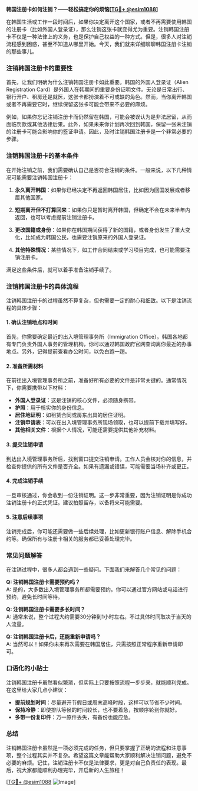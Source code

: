 **韩国注册卡如何注销？——轻松搞定你的烦恼[[TG💪+ @esim1088](https://t.me/s/esim1088)]**

在韩国生活或工作一段时间后，如果你决定离开这个国家，或者不再需要使用韩国的注册卡（比如外国人登录证），那么注销这张卡就变得尤为重要。注销韩国注册卡不仅是一种法律上的义务，也是保护自己权益的一种方式。但是，很多人对注销流程感到困惑，甚至不知道从哪里开始。今天，我们就来详细聊聊韩国注册卡注销的那些事儿。

### 注销韩国注册卡的重要性

首先，让我们明确为什么注销韩国注册卡如此重要。韩国的外国人登录证（Alien Registration Card）是外国人在韩期间的重要身份证明文件。无论是日常出行、银行开户、租房还是就医，这张卡都扮演着不可或缺的角色。然而，当你离开韩国或者不再需要它时，继续保留这张卡可能会带来不必要的麻烦。

例如，如果你忘记注销注册卡而仍然留在韩国，可能会被误认为是非法居留，从而面临罚款或其他法律后果。此外，如果未来你计划再次回到韩国，保留一张未注销的注册卡可能会影响你的签证申请。因此，及时注销韩国注册卡是一个非常必要的步骤。

### 注销韩国注册卡的基本条件

在开始注销之前，我们需要确认自己是否符合注销的条件。一般来说，以下几种情况可能需要注销韩国注册卡：

1. **永久离开韩国**：如果你已经决定不再返回韩国居住，比如因为回国发展或者移居其他国家。
   
2. **短期离开但不打算回来**：如果你只是暂时离开韩国，但确定不会在未来半年内返回，也可以考虑提前注销注册卡。

3. **更改国籍或身份**：如果你在韩国期间获得了新的国籍，或者身份发生了重大变化，比如成为韩国公民，也需要注销原来的外国人登录证。

4. **其他特殊情况**：某些情况下，如工作合同结束或学习项目完成，也可能需要注销注册卡。

满足这些条件后，就可以着手准备注销手续了。

### 注销韩国注册卡的具体流程

注销韩国注册卡的过程虽然不算复杂，但也需要一定的耐心和细致。以下是注销流程的具体步骤：

#### 1. 确认注销地点和时间

首先，你需要确定最近的出入境管理事务所（Immigration Office）。韩国各地都有专门负责外国人事务的管理机构，你可以通过韩国政府官网查询离你最近的办事地点。另外，记得提前查看办公时间，以免白跑一趟。

#### 2. 准备所需材料

在前往出入境管理事务所之前，准备好所有必要的文件是非常关键的。通常情况下，你需要携带以下材料：

- **外国人登录证**：这是注销的核心文件，必须随身携带。
- **护照**：用于核实你的身份信息。
- **居住地证明**：如租赁合同或房东出具的居住证明。
- **注销申请表**：可以在出入境管理事务所现场领取，也可以提前下载并填写好。
- **其他相关文件**：根据个人情况，可能还需要提供其他补充材料。

#### 3. 提交注销申请

到达出入境管理事务所后，找到窗口提交注销申请。工作人员会核对你的信息，并检查你提供的所有文件是否齐全。如果有遗漏或错误，可能需要当场补齐或更正。

#### 4. 完成注销手续

一旦审核通过，你会收到一份注销证明。这一步非常重要，因为注销证明是你成功注销注册卡的正式凭证。建议拍照留存，以备将来可能需要。

#### 5. 注意后续事项

注销完成后，你可能还需要做一些后续处理，比如更新银行账户信息、解除手机合约等。确保所有与注册卡相关的服务都已妥善处理完毕。

### 常见问题解答

在注销过程中，很多人都会遇到一些疑问。下面我们来解答几个常见的问题：

**Q: 注销韩国注册卡需要预约吗？**  
A: 是的，大多数出入境管理事务所都需要预约。你可以通过官方网站或电话进行预约，避免长时间等待。

**Q: 注销韩国注册卡需要多长时间？**  
A: 通常来说，整个过程大约需要30分钟到1小时左右。不过具体时间取决于当天的人流量。

**Q: 注销韩国注册卡后，还能重新申请吗？**  
A: 当然可以！如果你未来再次需要在韩国居住，只需按照正常程序重新申请即可。

### 口语化的小贴士

注销韩国注册卡虽然看似繁琐，但实际上只要按照流程一步步来，就能顺利完成。在这里给大家几点小建议：

- **提前规划时间**：尽量避开节假日或周末高峰时段，这样可以节省不少时间。
- **保持冷静**：即使排队等候的时间较长，也不要着急，按顺序轮到你就好。
- **多带一份复印件**：万一原件丢失，有备份也能应急。

### 总结

注销韩国注册卡虽然是一项必须完成的任务，但只要掌握了正确的流程和注意事项，整个过程其实并不复杂。希望这篇文章能帮助大家顺利解决注销问题，避免不必要的麻烦。记住，注销注册卡不仅是法律要求，更是对自己负责任的表现。最后，祝大家都能顺利办理完毕，开启新的人生旅程！

[[TG💪+ @esim1088](https://t.me/s/esim1088) ![Image](https://i.postimg.cc/4NQfJmqS/Snipaste-2025-05-13-00-14-12.png)]
